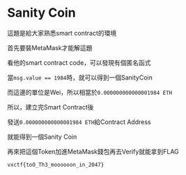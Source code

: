 # Sanity Coin

這題是給大家熟悉smart contract的環境

首先要裝MetaMask才能解這題

看他的smart contract code，可以發現有個匿名函式

當`msg.value == 1984`時，就可以得到一個SanityCoin

而這邊的單位是Wei，所以相當於`0.000000000000001984 ETH`

所以，建立完Smart Contract後

發送`0.000000000000001984 ETH`給Contract Address

就能得到一個Sanity Coin

再來把這個Token加進MetaMask錢包再去Verify就能拿到FLAG

`vxctf{toO_Th3_moooooon_in_2047}`
